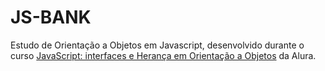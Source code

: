 # JS-BANK

Estudo de Orientação a Objetos em Javascript, desenvolvido durante o curso [JavaScript: interfaces e Herança em Orientação a Objetos](https://cursos.alura.com.br/course/javascript-polimorfismo) da Alura.<br/>
